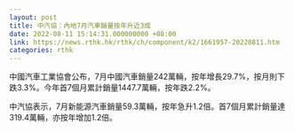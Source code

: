 ```yaml
---
layout: post
title: 中汽協：內地7月汽車銷量按年升近3成
date: 2022-08-11 15:14:31.000000000 +08:00
link: https://news.rthk.hk/rthk/ch/component/k2/1661957-20220811.htm
categories: rthk
---
```


中國汽車工業協會公布，7月中國汽車銷量242萬輛，按年增長29.7%，按月則下跌3.3%。今年首7個月累計銷量1447.7萬輛，按年跌2.2%。

中汽協表示，7月新能源汽車銷量59.3萬輛，按年急升1.2倍。首7個月累計銷量達319.4萬輛，亦按年增加1.2倍。
